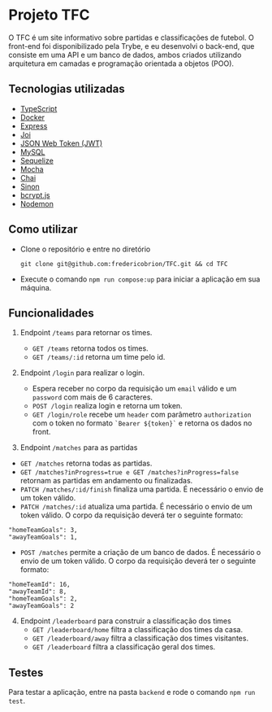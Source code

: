 # Projeto TFC
O TFC é um site informativo sobre partidas e classificações de futebol. O front-end foi disponibilizado pela Trybe, e eu desenvolvi o back-end, que consiste em uma API e um banco de dados, ambos criados utilizando arquitetura em camadas e programação orientada a objetos (POO).

## Tecnologias utilizadas
- <a href="https://www.typescriptlang.org/" target="_blank">TypeScript</a>
- <a href="https://www.docker.com/" target="_blank">Docker</a>
- <a href="https://expressjs.com/" target="_blank">Express</a>
- <a href="https://joi.dev/">Joi</a>
- <a href="https://jwt.io/" target="_blank">JSON Web Token (JWT)</a>
- <a href="https://www.mysql.com/" target="_blank">MySQL</a>
- <a href="https://sequelize.org/" target="_blank">Sequelize</a>
- <a href="https://mochajs.org/" target="_blank">Mocha</a>
- <a href="https://www.chaijs.com/" target="_blank">Chai</a>
- <a href="https://sinonjs.org/" target="_blank">Sinon</a>
- <a href="https://www.npmjs.com/package/bcryptjs" target="_blank">bcrypt.js</a>
- <a href="https://nodemon.io/" target="_blank">Nodemon</a>

## Como utilizar
- Clone o repositório e entre no diretório
  ```
  git clone git@github.com:fredericobrion/TFC.git && cd TFC
  ```
- Execute o comando ```npm run compose:up``` para iniciar a aplicação em sua máquina.

## Funcionalidades
1) Endpoint ```/teams``` para retornar os times.
   -  ```GET /teams``` retorna todos os times.
   -  ```GET /teams/:id``` retorna um time pelo id.
  
2) Endpoint ```/login``` para realizar o login.
   - Espera receber no corpo da requisição um ```email``` válido e um ```password``` com mais de 6 caracteres.
   - ```POST /login``` realiza login e retorna um token.
   - ```GET /login/role``` recebe um ```header``` com parâmetro ```authorization``` com o token no formato ``` `Bearer ${token}` ``` e retorna os dados no front.
   
3) Endpoint ```/matches``` para as partidas
  - ```GET /matches``` retorna todas as partidas.
  - ```GET /matches?inProgress=true e GET /matches?inProgress=false``` retornam as partidas em andamento ou finalizadas.
  - ```PATCH /matches/:id/finish``` finaliza uma partida. É necessário o envio de um token válido.
  - ```PATCH /matches/:id``` atualiza uma partida. É necessário o envio de um token válido. O corpo da requisição deverá ter o seguinte formato:
  ```
  "homeTeamGoals": 3,
  "awayTeamGoals": 1,
  ```
  - ```POST /matches``` permite a criação de um banco de dados. É necessário o envio de um token válido. O corpo da requisição deverá ter o seguinte formato:
  ```
  "homeTeamId": 16,
  "awayTeamId": 8,
  "homeTeamGoals": 2,
  "awayTeamGoals": 2
  ```
4) Endpoint ```/leaderboard``` para construir a classificação dos times
   - ```GET /leaderboard/home``` filtra a classificação dos times da casa.
   - ```GET /leaderboard/away``` filtra a classificação dos times visitantes.
   - ```GET /leaderboard``` filtra a classificação geral dos times.
  
  ## Testes
  Para testar a aplicação, entre na pasta ```backend``` e rode o comando ```npm run test```.
